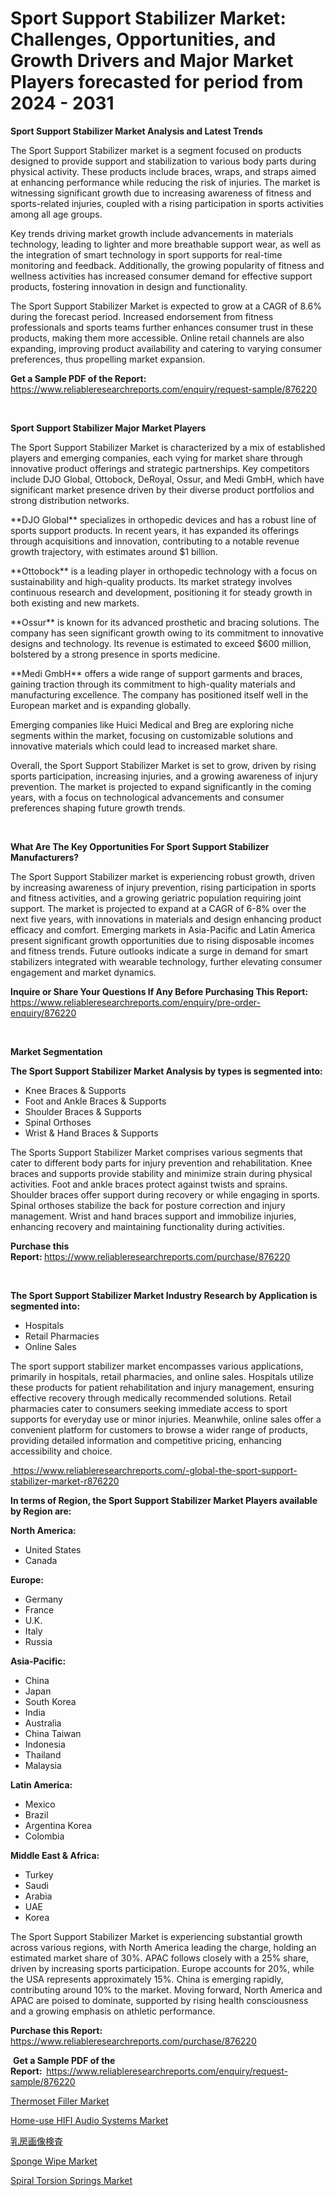 <p><h1>Sport Support Stabilizer Market: Challenges, Opportunities, and Growth Drivers and Major Market Players forecasted for period from 2024 - 2031</h1></p><p><strong>Sport Support Stabilizer Market Analysis and Latest Trends</strong></p>
<p><p>The Sport Support Stabilizer market is a segment focused on products designed to provide support and stabilization to various body parts during physical activity. These products include braces, wraps, and straps aimed at enhancing performance while reducing the risk of injuries. The market is witnessing significant growth due to increasing awareness of fitness and sports-related injuries, coupled with a rising participation in sports activities among all age groups. </p><p>Key trends driving market growth include advancements in materials technology, leading to lighter and more breathable support wear, as well as the integration of smart technology in sport supports for real-time monitoring and feedback. Additionally, the growing popularity of fitness and wellness activities has increased consumer demand for effective support products, fostering innovation in design and functionality. </p><p>The Sport Support Stabilizer Market is expected to grow at a CAGR of 8.6% during the forecast period. Increased endorsement from fitness professionals and sports teams further enhances consumer trust in these products, making them more accessible. Online retail channels are also expanding, improving product availability and catering to varying consumer preferences, thus propelling market expansion.</p></p>
<p><strong>Get a Sample PDF of the Report:&nbsp;</strong> <a href="https://www.reliableresearchreports.com/enquiry/request-sample/876220">https://www.reliableresearchreports.com/enquiry/request-sample/876220</a></p>
<p>&nbsp;</p>
<p><strong>Sport Support Stabilizer Major Market Players</strong></p>
<p><p>The Sport Support Stabilizer Market is characterized by a mix of established players and emerging companies, each vying for market share through innovative product offerings and strategic partnerships. Key competitors include DJO Global, Ottobock, DeRoyal, Ossur, and Medi GmbH, which have significant market presence driven by their diverse product portfolios and strong distribution networks.</p><p>**DJO Global** specializes in orthopedic devices and has a robust line of sports support products. In recent years, it has expanded its offerings through acquisitions and innovation, contributing to a notable revenue growth trajectory, with estimates around $1 billion.</p><p>**Ottobock** is a leading player in orthopedic technology with a focus on sustainability and high-quality products. Its market strategy involves continuous research and development, positioning it for steady growth in both existing and new markets.</p><p>**Ossur** is known for its advanced prosthetic and bracing solutions. The company has seen significant growth owing to its commitment to innovative designs and technology. Its revenue is estimated to exceed $600 million, bolstered by a strong presence in sports medicine.</p><p>**Medi GmbH** offers a wide range of support garments and braces, gaining traction through its commitment to high-quality materials and manufacturing excellence. The company has positioned itself well in the European market and is expanding globally.</p><p>Emerging companies like Huici Medical and Breg are exploring niche segments within the market, focusing on customizable solutions and innovative materials which could lead to increased market share.</p><p>Overall, the Sport Support Stabilizer Market is set to grow, driven by rising sports participation, increasing injuries, and a growing awareness of injury prevention. The market is projected to expand significantly in the coming years, with a focus on technological advancements and consumer preferences shaping future growth trends.</p></p>
<p>&nbsp;</p>
<p><strong>What Are The Key Opportunities For Sport Support Stabilizer Manufacturers?</strong></p>
<p><p>The Sport Support Stabilizer market is experiencing robust growth, driven by increasing awareness of injury prevention, rising participation in sports and fitness activities, and a growing geriatric population requiring joint support. The market is projected to expand at a CAGR of 6-8% over the next five years, with innovations in materials and design enhancing product efficacy and comfort. Emerging markets in Asia-Pacific and Latin America present significant growth opportunities due to rising disposable incomes and fitness trends. Future outlooks indicate a surge in demand for smart stabilizers integrated with wearable technology, further elevating consumer engagement and market dynamics.</p></p>
<p><strong>Inquire or Share Your Questions If Any Before Purchasing This Report:</strong> <a href="https://www.reliableresearchreports.com/enquiry/pre-order-enquiry/876220">https://www.reliableresearchreports.com/enquiry/pre-order-enquiry/876220</a></p>
<p>&nbsp;</p>
<p><strong>Market Segmentation</strong></p>
<p><strong>The Sport Support Stabilizer Market Analysis by types is segmented into:</strong></p>
<p><ul><li>Knee Braces & Supports</li><li>Foot and Ankle Braces & Supports</li><li>Shoulder Braces & Supports</li><li>Spinal Orthoses</li><li>Wrist & Hand Braces & Supports</li></ul></p>
<p><p>The Sports Support Stabilizer Market comprises various segments that cater to different body parts for injury prevention and rehabilitation. Knee braces and supports provide stability and minimize strain during physical activities. Foot and ankle braces protect against twists and sprains. Shoulder braces offer support during recovery or while engaging in sports. Spinal orthoses stabilize the back for posture correction and injury management. Wrist and hand braces support and immobilize injuries, enhancing recovery and maintaining functionality during activities.</p></p>
<p><strong>Purchase this Report:&nbsp;</strong><a href="https://www.reliableresearchreports.com/purchase/876220">https://www.reliableresearchreports.com/purchase/876220</a></p>
<p>&nbsp;</p>
<p><strong>The Sport Support Stabilizer Market Industry Research by Application is segmented into:</strong></p>
<p><ul><li>Hospitals</li><li>Retail Pharmacies</li><li>Online Sales</li></ul></p>
<p><p>The sport support stabilizer market encompasses various applications, primarily in hospitals, retail pharmacies, and online sales. Hospitals utilize these products for patient rehabilitation and injury management, ensuring effective recovery through medically recommended solutions. Retail pharmacies cater to consumers seeking immediate access to sport supports for everyday use or minor injuries. Meanwhile, online sales offer a convenient platform for customers to browse a wider range of products, providing detailed information and competitive pricing, enhancing accessibility and choice.</p></p>
<p><a href="https://www.reliableresearchreports.com/-global-the-sport-support-stabilizer-market-r876220">&nbsp;https://www.reliableresearchreports.com/-global-the-sport-support-stabilizer-market-r876220</a></p>
<p><strong>In terms of Region, the Sport Support Stabilizer Market Players available by Region are:</strong></p>
<p>
    <p> <strong> North America: </strong>
        <ul>
            <li>United States</li>
            <li>Canada</li>
        </ul>
        </p> 
    <p> <strong> Europe: </strong>
        <ul>
            <li>Germany</li>
            <li>France</li>
            <li>U.K.</li>
            <li>Italy</li>
            <li>Russia</li>
        </ul>
        </p> 
    <p> <strong> Asia-Pacific: </strong>
        <ul>
            <li>China</li>
            <li>Japan</li>
            <li>South Korea</li>
            <li>India</li>
            <li>Australia</li>
            <li>China Taiwan</li>
            <li>Indonesia</li>
            <li>Thailand</li>
            <li>Malaysia</li>
        </ul>
        </p> 
    <p> <strong> Latin America: </strong>
        <ul>
            <li>Mexico</li>
            <li>Brazil</li>
            <li>Argentina Korea</li>
            <li>Colombia</li>
        </ul>
        </p> 
    <p> <strong> Middle East & Africa: </strong>
        <ul>
            <li>Turkey</li>
            <li>Saudi</li>
            <li>Arabia</li>
            <li>UAE</li>
            <li>Korea</li>
        </ul>
    </p>
    </p>
<p><p>The Sport Support Stabilizer Market is experiencing substantial growth across various regions, with North America leading the charge, holding an estimated market share of 30%. APAC follows closely with a 25% share, driven by increasing sports participation. Europe accounts for 20%, while the USA represents approximately 15%. China is emerging rapidly, contributing around 10% to the market. Moving forward, North America and APAC are poised to dominate, supported by rising health consciousness and a growing emphasis on athletic performance.</p></p>
<p><strong>Purchase this Report: </strong><a href="https://www.reliableresearchreports.com/purchase/876220">https://www.reliableresearchreports.com/purchase/876220</a></p>
<p>&nbsp;<strong>Get a Sample PDF of the Report:&nbsp;&nbsp;</strong><a href="https://www.reliableresearchreports.com/enquiry/request-sample/876220">https://www.reliableresearchreports.com/enquiry/request-sample/876220</a></p>
<p><strong></strong></p>
<p><p><a href="https://medium.com/@jakobeblake56/global-thermoset-filler-market-size-share-analysis-by-product-type-by-application-by-region-2087311efc97">Thermoset Filler Market</a></p><p><a href="https://issuu.com/reportprime-2/docs/home-use-hifi-audio-systems-market-_947e4f77d5e14f">Home-use HIFI Audio Systems Market</a></p><p><a href="https://medium.com/@shepardelmer/%E4%B9%B3%E6%88%BF%E7%94%BB%E5%83%8F%E8%A8%BA%E6%96%AD%E5%B8%82%E5%A0%B4%E3%81%AE%E6%96%B0%E3%81%9F%E3%81%AA%E3%83%88%E3%83%AC%E3%83%B3%E3%83%89-2024%E5%B9%B4%E3%81%8B%E3%82%892031%E5%B9%B4%E3%81%AB%E5%90%91%E3%81%91%E3%81%9F%E3%82%B0%E3%83%AD%E3%83%BC%E3%83%90%E3%83%AB%E3%81%AA%E5%B1%95%E6%9C%9B%E3%81%A8%E5%B0%86%E6%9D%A5%E3%81%AE%E8%A6%8B%E9%80%9A%E3%81%97-a7ee4032347a">乳房画像検査</a></p><p><a href="https://github.com/lylyparadise/Market-Research-Report-List-5/blob/main/sponge-wipe-market.md">Sponge Wipe Market</a></p><p><a href="https://github.com/GroverBarry/Market-Research-Report-List-7/blob/main/spiral-torsion-springs-market.md">Spiral Torsion Springs Market</a></p></p>